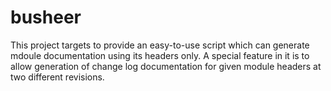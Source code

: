 busheer
=======

This project targets to provide an easy-to-use script which can generate mdoule documentation using its headers only. A special feature in it is to allow generation of change log documentation for given module headers at two different revisions. 
